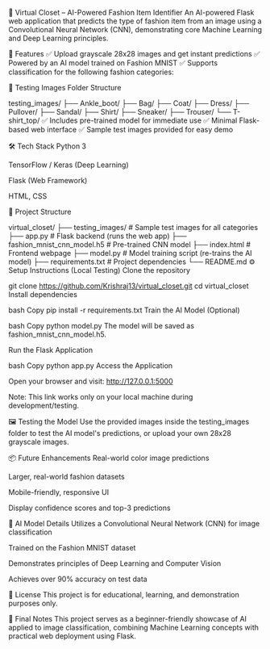 👕 Virtual Closet – AI-Powered Fashion Item Identifier
An AI-powered Flask web application that predicts the type of fashion item from an image using a Convolutional Neural Network (CNN), demonstrating core Machine Learning and Deep Learning principles.

🚀 Features
✅ Upload grayscale 28x28 images and get instant predictions
✅ Powered by an AI model trained on Fashion MNIST
✅ Supports classification for the following fashion categories:

📁 Testing Images Folder Structure



testing_images/
├── Ankle_boot/
├── Bag/
├── Coat/
├── Dress/
├── Pullover/
├── Sandal/
├── Shirt/
├── Sneaker/
├── Trouser/
└── T-shirt_top/
✅ Includes pre-trained model for immediate use
✅ Minimal Flask-based web interface
✅ Sample test images provided for easy demo

🛠️ Tech Stack
Python 3

TensorFlow / Keras (Deep Learning)

Flask (Web Framework)

HTML, CSS

📂 Project Structure


virtual_closet/
├── testing_images/            # Sample test images for all categories
├── app.py                     # Flask backend (runs the web app)
├── fashion_mnist_cnn_model.h5 # Pre-trained CNN model
├── index.html                 # Frontend webpage
├── model.py                   # Model training script (re-trains the AI model)
├── requirements.txt           # Project dependencies
└── README.md
⚙️ Setup Instructions (Local Testing)
Clone the repository


git clone https://github.com/Krishraj13/virtual_closet.git
cd virtual_closet
Install dependencies

bash
Copy
pip install -r requirements.txt
Train the AI Model (Optional)

bash
Copy
python model.py
The model will be saved as fashion_mnist_cnn_model.h5.

Run the Flask Application

bash
Copy
python app.py
Access the Application

Open your browser and visit:
http://127.0.0.1:5000

Note: This link works only on your local machine during development/testing.

🖼️ Testing the Model
Use the provided images inside the testing_images folder to test the AI model's predictions, or upload your own 28x28 grayscale images.

📦 Future Enhancements
Real-world color image predictions

Larger, real-world fashion datasets

Mobile-friendly, responsive UI

Display confidence scores and top-3 predictions

🤖 AI Model Details
Utilizes a Convolutional Neural Network (CNN) for image classification

Trained on the Fashion MNIST dataset

Demonstrates principles of Deep Learning and Computer Vision

Achieves over 90% accuracy on test data

📢 License
This project is for educational, learning, and demonstration purposes only.

🎯 Final Notes
This project serves as a beginner-friendly showcase of AI applied to image classification, combining Machine Learning concepts with practical web deployment using Flask.



